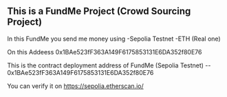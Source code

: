 ## This is a FundMe Project (Crowd Sourcing Project)

In this FundMe you send me money using
-Sepolia Testnet
-ETH (Real one)

On this Addeess 0x1BAe523fF363A149F6175853131E6DA352f80E76


This is the contract deployment address of FundMe (Sepolia Testnet) -- 0x1BAe523fF363A149F6175853131E6DA352f80E76

You can verify it on https://sepolia.etherscan.io/
